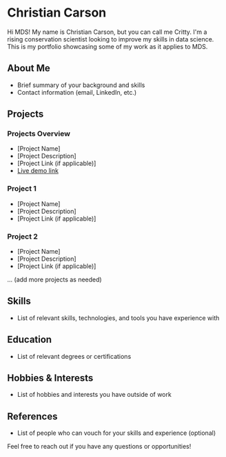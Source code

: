 # Christian Carson

Hi MDS! My name is Christian Carson, but you can call me Critty. I'm a rising conservation scientist looking to improve my skills in data science. This is my portfolio showcasing some of my work as it applies to MDS.

## About Me

- Brief summary of your background and skills
- Contact information (email, LinkedIn, etc.)

## Projects

### Projects Overview
- [Project Name]
- [Project Description]
- [Project Link (if applicable)]
- [Live demo link](https://www.example.com)

### Project 1
- [Project Name]
- [Project Description]
- [Project Link (if applicable)]

### Project 2
- [Project Name]
- [Project Description]
- [Project Link (if applicable)]

... (add more projects as needed)

## Skills

- List of relevant skills, technologies, and tools you have experience with

## Education

- List of relevant degrees or certifications

## Hobbies & Interests

- List of hobbies and interests you have outside of work

## References

- List of people who can vouch for your skills and experience (optional)

Feel free to reach out if you have any questions or opportunities!
